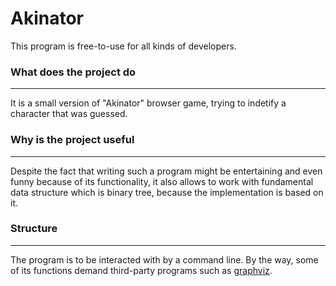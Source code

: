 # Akinator

This program is free-to-use for all kinds of developers.

### What does the project do 
***
It is a small version of "Akinator" browser game, trying to indetify a character that was guessed.

### Why is the project useful
***
Despite the fact that writing such a program might be entertaining and even funny because of its functionality, 
it also allows to work with fundamental data structure which is binary tree, because the implementation is based
on it.

### Structure
***
The program is to be interacted with by a command line. By the way, some of its functions demand third-party programs
such as [graphviz](https://graphviz.org/).
